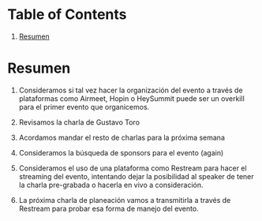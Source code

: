 # Table of Contents

1.  [Resumen](#org4595f02)


<a id="org4595f02"></a>

# Resumen

1.  Consideramos si tal vez hacer la organización del evento a través de plataformas como Airmeet, Hopin o HeySummit puede ser un overkill para el primer evento que organicemos.

2.  Revisamos la charla de Gustavo Toro

3.  Acordamos mandar el resto de charlas para la próxima semana

4.  Consideramos la búsqueda de sponsors para el evento (again)

5.  Consideramos el uso de una plataforma como Restream para hacer el streaming del evento, intentando dejar la posibilidad al speaker de tener la charla pre-grabada o hacerla en vivo a consideración.

6.  La próxima charla de planeación vamos a transmitirla a través de Restream para probar esa forma de manejo del evento.

